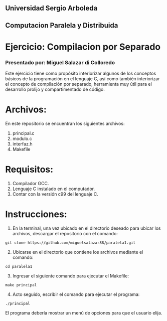 ##   Universidad Sergio Arboleda                 
##   Computacion Paralela y Distribuida          
#    Ejercicio: Compilacion por Separado         
###   Presentado por: Miguel Salazar di Colloredo 

Este ejercicio tiene como propósito interiorizar algunos de los conceptos
básicos de la programación en el lenguaje C, así como también interiorizar
el concepto de compilación por separado, herramienta muy útil para el 
desarrollo prolijo y compartimentado de código.

# Archivos:

En este repositorio se encuentran los siguientes archivos:

1. principal.c
2. modulo.c
3. interfaz.h
4. Makefile


# Requisitos:

1. Compilador GCC.
2. Lenguaje C instalado en el computador. 
2. Contar con la versión c99 del lenguaje C.

# Instrucciones: 

1. En la terminal, una vez ubicado en el directorio deseado para 
ubicar los archivos, descargar el repositorio con el comando:

```
git clone https://github.com/miguelsalazar88/paralela1.git
```

2. Ubicarse en el directorio que contiene los archivos mediante el comando:
```
cd paralela1
```

3. Ingresar el siguiente comando para ejecutar el Makefile:
```
make principal
```

4. Acto seguido, escribir el comando para ejecutar el programa:
```
./principal
```

El programa debería mostrar un menú de opciones para que el usuario elija.